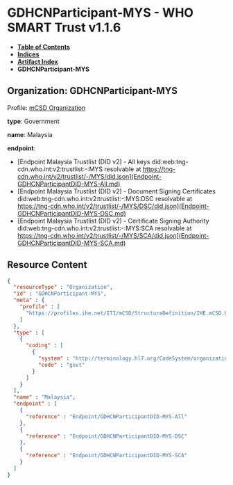 # GDHCNParticipant-MYS - WHO SMART Trust v1.1.6

* [**Table of Contents**](toc.md)
* [**Indices**](indices.md)
* [**Artifact Index**](artifacts.md)
* **GDHCNParticipant-MYS**

## Organization: GDHCNParticipant-MYS

Profile: [mCSD Organization](https://profiles.ihe.net/ITI/mCSD/4.0.0/StructureDefinition-IHE.mCSD.Organization.html)

**type**: Government

**name**: Malaysia

**endpoint**: 

* [Endpoint Malaysia Trustlist (DID v2) - All keys did:web:tng-cdn.who.int:v2:trustlist:-:MYS resolvable at https://tng-cdn.who.int/v2/trustlist/-/MYS/did.json](Endpoint-GDHCNParticipantDID-MYS-All.md)
* [Endpoint Malaysia Trustlist (DID v2) - Document Signing Certificates did:web:tng-cdn.who.int:v2:trustlist:-:MYS:DSC resolvable at https://tng-cdn.who.int/v2/trustlist/-/MYS/DSC/did.json](Endpoint-GDHCNParticipantDID-MYS-DSC.md)
* [Endpoint Malaysia Trustlist (DID v2) - Certificate Signing Authority did:web:tng-cdn.who.int:v2:trustlist:-:MYS:SCA resolvable at https://tng-cdn.who.int/v2/trustlist/-/MYS/SCA/did.json](Endpoint-GDHCNParticipantDID-MYS-SCA.md)



## Resource Content

```json
{
  "resourceType" : "Organization",
  "id" : "GDHCNParticipant-MYS",
  "meta" : {
    "profile" : [
      "https://profiles.ihe.net/ITI/mCSD/StructureDefinition/IHE.mCSD.Organization"
    ]
  },
  "type" : [
    {
      "coding" : [
        {
          "system" : "http://terminology.hl7.org/CodeSystem/organization-type",
          "code" : "govt"
        }
      ]
    }
  ],
  "name" : "Malaysia",
  "endpoint" : [
    {
      "reference" : "Endpoint/GDHCNParticipantDID-MYS-All"
    },
    {
      "reference" : "Endpoint/GDHCNParticipantDID-MYS-DSC"
    },
    {
      "reference" : "Endpoint/GDHCNParticipantDID-MYS-SCA"
    }
  ]
}

```
